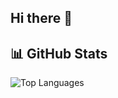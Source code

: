 ## Hi there 👋

## 📊 GitHub Stats

![Top Languages](https://github-readme-stats.vercel.app/api/top-langs/?username=Munyawera-Fils&layout=compact&theme=default)

